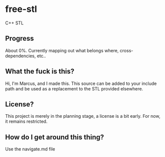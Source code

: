 # free-stl
C++ STL

## Progress
About 0%. Currently mapping out what belongs where, cross-dependencies, etc..

## What the fuck is this?
Hi, I'm Marcus, and I made this. This source can be added to your include path and be used as a replacement to the STL provided elsewhere.

## License?
This project is merely in the planning stage, a license is a bit early. For now, it remains restricted.

## How do I get around this thing?
Use the navigate.md file
